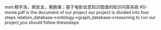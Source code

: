 msh:穆宇浩，索凯龙，黄鹏瑀；基于电影信息知识图谱的知识问答系统
KG-movie.pdf is the document of our project
our project is divided into four steps
relation_database->ontology->graph_database->reasoning
to run our project,you should follow thesesteps
